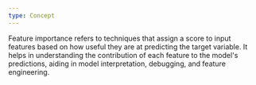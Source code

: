 ```yaml
---
type: Concept
---
```


Feature importance refers to techniques that assign a score to input features based on how useful they are at predicting the target variable. It helps in understanding the contribution of each feature to the model's predictions, aiding in model interpretation, debugging, and feature engineering.